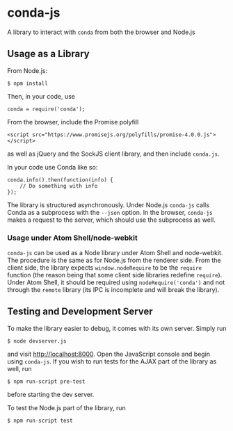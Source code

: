 # conda-js

A library to interact with `conda` from both the browser and Node.js

## Usage as a Library

From Node.js:

    $ npm install

Then, in your code, use

    conda = require('conda');

From the browser, include the Promise polyfill

    <script src="https://www.promisejs.org/polyfills/promise-4.0.0.js"></script>

as well as jQuery and the SockJS client library, and then include `conda.js`.


In your code use Conda like so:

    conda.info().then(function(info) {
        // Do something with info
    });

The library is structured asynchronously. Under Node.js `conda-js` calls
Conda as a subprocess with the `--json` option. In the browser, `conda-js`
makes a request to the server, which should use the subprocess as well.

### Usage under Atom Shell/node-webkit

`conda-js` can be used as a Node library under Atom Shell and
node-webkit. The procedure is the same as for Node.js from the renderer
side. From the client side, the library expects `window.nodeRequire` to be
the `require` function (the reason being that some client side libraries
redefine `require`). Under Atom Shell, it should be required using
`nodeRequire('conda')` and not through the `remote` library (its IPC is
incomplete and will break the library).

## Testing and Development Server

To make the library easier to debug, it comes with its own server. Simply
run

    $ node devserver.js

and visit [http://localhost:8000](http://localhost:8000). Open the
JavaScript console and begin using `conda-js`. If you wish to run tests for
the AJAX part of the library as well, run

    $ npm run-script pre-test

before starting the dev server.

To test the Node.js part of the library, run

    $ npm run-script test
